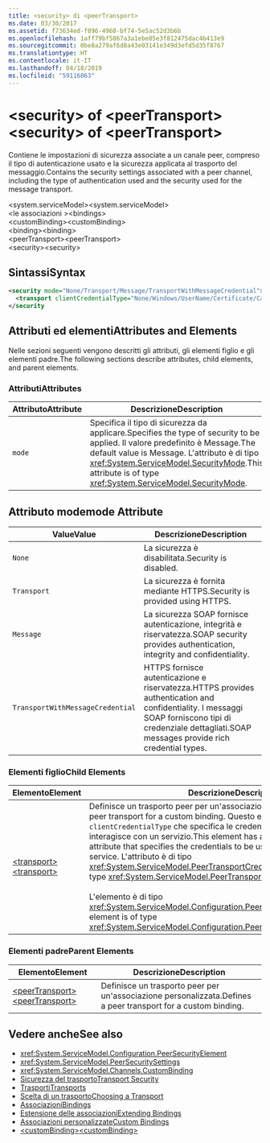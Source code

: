 ```yaml
---
title: <security> di <peerTransport>
ms.date: 03/30/2017
ms.assetid: f73634ed-f896-4968-bf74-5e5ac52d3b6b
ms.openlocfilehash: 1aff79bf5867a3a1ebe05e3f812475dac4b413e9
ms.sourcegitcommit: 0be8a279af6d8a43e03141e349d3efd5d35f8767
ms.translationtype: HT
ms.contentlocale: it-IT
ms.lasthandoff: 04/18/2019
ms.locfileid: "59116863"
---
```

# <a name="security-of-peertransport"></a><span data-ttu-id="70ff1-102">\<security> of \<peerTransport></span><span class="sxs-lookup"><span data-stu-id="70ff1-102">\<security> of \<peerTransport></span></span>
<span data-ttu-id="70ff1-103">Contiene le impostazioni di sicurezza associate a un canale peer, compreso il tipo di autenticazione usato e la sicurezza applicata al trasporto del messaggio.</span><span class="sxs-lookup"><span data-stu-id="70ff1-103">Contains the security settings associated with a peer channel, including the type of authentication used and the security used for the message transport.</span></span>  
  
 <span data-ttu-id="70ff1-104">\<system.serviceModel></span><span class="sxs-lookup"><span data-stu-id="70ff1-104">\<system.serviceModel></span></span>  
<span data-ttu-id="70ff1-105">\<le associazioni ></span><span class="sxs-lookup"><span data-stu-id="70ff1-105">\<bindings></span></span>  
<span data-ttu-id="70ff1-106">\<customBinding></span><span class="sxs-lookup"><span data-stu-id="70ff1-106">\<customBinding></span></span>  
<span data-ttu-id="70ff1-107">\<binding></span><span class="sxs-lookup"><span data-stu-id="70ff1-107">\<binding></span></span>  
<span data-ttu-id="70ff1-108">\<peerTransport></span><span class="sxs-lookup"><span data-stu-id="70ff1-108">\<peerTransport></span></span>  
<span data-ttu-id="70ff1-109">\<security></span><span class="sxs-lookup"><span data-stu-id="70ff1-109">\<security></span></span>  
  
## <a name="syntax"></a><span data-ttu-id="70ff1-110">Sintassi</span><span class="sxs-lookup"><span data-stu-id="70ff1-110">Syntax</span></span>  
  
```xml  
<security mode="None/Transport/Message/TransportWithMessageCredential">
  <transport clientCredentialType="None/Windows/UserName/Certificate/CardSpace" />
</security
```  
  
## <a name="attributes-and-elements"></a><span data-ttu-id="70ff1-111">Attributi ed elementi</span><span class="sxs-lookup"><span data-stu-id="70ff1-111">Attributes and Elements</span></span>  
 <span data-ttu-id="70ff1-112">Nelle sezioni seguenti vengono descritti gli attributi, gli elementi figlio e gli elementi padre.</span><span class="sxs-lookup"><span data-stu-id="70ff1-112">The following sections describe attributes, child elements, and parent elements.</span></span>  
  
### <a name="attributes"></a><span data-ttu-id="70ff1-113">Attributi</span><span class="sxs-lookup"><span data-stu-id="70ff1-113">Attributes</span></span>  
  
|<span data-ttu-id="70ff1-114">Attributo</span><span class="sxs-lookup"><span data-stu-id="70ff1-114">Attribute</span></span>|<span data-ttu-id="70ff1-115">Descrizione</span><span class="sxs-lookup"><span data-stu-id="70ff1-115">Description</span></span>|  
|---------------|-----------------|  
|`mode`|<span data-ttu-id="70ff1-116">Specifica il tipo di sicurezza da applicare.</span><span class="sxs-lookup"><span data-stu-id="70ff1-116">Specifies the type of security to be applied.</span></span> <span data-ttu-id="70ff1-117">Il valore predefinito è Message.</span><span class="sxs-lookup"><span data-stu-id="70ff1-117">The default value is Message.</span></span> <span data-ttu-id="70ff1-118">L'attributo è di tipo <xref:System.ServiceModel.SecurityMode>.</span><span class="sxs-lookup"><span data-stu-id="70ff1-118">This attribute is of type <xref:System.ServiceModel.SecurityMode>.</span></span>|  
  
## <a name="mode-attribute"></a><span data-ttu-id="70ff1-119">Attributo mode</span><span class="sxs-lookup"><span data-stu-id="70ff1-119">mode Attribute</span></span>  
  
|<span data-ttu-id="70ff1-120">Value</span><span class="sxs-lookup"><span data-stu-id="70ff1-120">Value</span></span>|<span data-ttu-id="70ff1-121">Descrizione</span><span class="sxs-lookup"><span data-stu-id="70ff1-121">Description</span></span>|  
|-----------|-----------------|  
|`None`|<span data-ttu-id="70ff1-122">La sicurezza è disabilitata.</span><span class="sxs-lookup"><span data-stu-id="70ff1-122">Security is disabled.</span></span>|  
|`Transport`|<span data-ttu-id="70ff1-123">La sicurezza è fornita mediante HTTPS.</span><span class="sxs-lookup"><span data-stu-id="70ff1-123">Security is provided using HTTPS.</span></span>|  
|`Message`|<span data-ttu-id="70ff1-124">La sicurezza SOAP fornisce autenticazione, integrità e riservatezza.</span><span class="sxs-lookup"><span data-stu-id="70ff1-124">SOAP security provides authentication, integrity and confidentiality.</span></span>|  
|`TransportWithMessageCredential`|<span data-ttu-id="70ff1-125">HTTPS fornisce autenticazione e riservatezza.</span><span class="sxs-lookup"><span data-stu-id="70ff1-125">HTTPS provides authentication and confidentiality.</span></span> <span data-ttu-id="70ff1-126">I messaggi SOAP forniscono tipi di credenziale dettagliati.</span><span class="sxs-lookup"><span data-stu-id="70ff1-126">SOAP messages provide rich credential types.</span></span>|  
  
### <a name="child-elements"></a><span data-ttu-id="70ff1-127">Elementi figlio</span><span class="sxs-lookup"><span data-stu-id="70ff1-127">Child Elements</span></span>  
  
|<span data-ttu-id="70ff1-128">Elemento</span><span class="sxs-lookup"><span data-stu-id="70ff1-128">Element</span></span>|<span data-ttu-id="70ff1-129">Descrizione</span><span class="sxs-lookup"><span data-stu-id="70ff1-129">Description</span></span>|  
|-------------|-----------------|  
|[<span data-ttu-id="70ff1-130">\<transport></span><span class="sxs-lookup"><span data-stu-id="70ff1-130">\<transport></span></span>](../../../../../docs/framework/configure-apps/file-schema/wcf/transport-of-peertransport.md)|<span data-ttu-id="70ff1-131">Definisce un trasporto peer per un'associazione personalizzata.</span><span class="sxs-lookup"><span data-stu-id="70ff1-131">Defines a peer transport for a custom binding.</span></span> <span data-ttu-id="70ff1-132">Questo elemento presenta un attributo `clientCredentialType` che specifica le credenziali da usare quando si interagisce con un servizio.</span><span class="sxs-lookup"><span data-stu-id="70ff1-132">This element has a `clientCredentialType` attribute that specifies the credentials to be used when interacting with a service.</span></span> <span data-ttu-id="70ff1-133">L'attributo è di tipo <xref:System.ServiceModel.PeerTransportCredentialType>.</span><span class="sxs-lookup"><span data-stu-id="70ff1-133">This attribute is of type <xref:System.ServiceModel.PeerTransportCredentialType>.</span></span><br /><br /> <span data-ttu-id="70ff1-134">L'elemento è di tipo <xref:System.ServiceModel.Configuration.PeerTransportSecurityElement>.</span><span class="sxs-lookup"><span data-stu-id="70ff1-134">This element is of type <xref:System.ServiceModel.Configuration.PeerTransportSecurityElement>.</span></span>|  
  
### <a name="parent-elements"></a><span data-ttu-id="70ff1-135">Elementi padre</span><span class="sxs-lookup"><span data-stu-id="70ff1-135">Parent Elements</span></span>  
  
|<span data-ttu-id="70ff1-136">Elemento</span><span class="sxs-lookup"><span data-stu-id="70ff1-136">Element</span></span>|<span data-ttu-id="70ff1-137">Descrizione</span><span class="sxs-lookup"><span data-stu-id="70ff1-137">Description</span></span>|  
|-------------|-----------------|  
|[<span data-ttu-id="70ff1-138">\<peerTransport></span><span class="sxs-lookup"><span data-stu-id="70ff1-138">\<peerTransport></span></span>](../../../../../docs/framework/configure-apps/file-schema/wcf/peertransport.md)|<span data-ttu-id="70ff1-139">Definisce un trasporto peer per un'associazione personalizzata.</span><span class="sxs-lookup"><span data-stu-id="70ff1-139">Defines a peer transport for a custom binding.</span></span>|  
  
## <a name="see-also"></a><span data-ttu-id="70ff1-140">Vedere anche</span><span class="sxs-lookup"><span data-stu-id="70ff1-140">See also</span></span>

- <xref:System.ServiceModel.Configuration.PeerSecurityElement>
- <xref:System.ServiceModel.PeerSecuritySettings>
- <xref:System.ServiceModel.Channels.CustomBinding>
- [<span data-ttu-id="70ff1-141">Sicurezza del trasporto</span><span class="sxs-lookup"><span data-stu-id="70ff1-141">Transport Security</span></span>](../../../../../docs/framework/wcf/feature-details/transport-security.md)
- [<span data-ttu-id="70ff1-142">Trasporti</span><span class="sxs-lookup"><span data-stu-id="70ff1-142">Transports</span></span>](../../../../../docs/framework/wcf/feature-details/transports.md)
- [<span data-ttu-id="70ff1-143">Scelta di un trasporto</span><span class="sxs-lookup"><span data-stu-id="70ff1-143">Choosing a Transport</span></span>](../../../../../docs/framework/wcf/feature-details/choosing-a-transport.md)
- [<span data-ttu-id="70ff1-144">Associazioni</span><span class="sxs-lookup"><span data-stu-id="70ff1-144">Bindings</span></span>](../../../../../docs/framework/wcf/bindings.md)
- [<span data-ttu-id="70ff1-145">Estensione delle associazioni</span><span class="sxs-lookup"><span data-stu-id="70ff1-145">Extending Bindings</span></span>](../../../../../docs/framework/wcf/extending/extending-bindings.md)
- [<span data-ttu-id="70ff1-146">Associazioni personalizzate</span><span class="sxs-lookup"><span data-stu-id="70ff1-146">Custom Bindings</span></span>](../../../../../docs/framework/wcf/extending/custom-bindings.md)
- [<span data-ttu-id="70ff1-147">\<customBinding></span><span class="sxs-lookup"><span data-stu-id="70ff1-147">\<customBinding></span></span>](../../../../../docs/framework/configure-apps/file-schema/wcf/custombinding.md)
